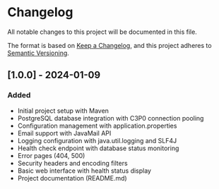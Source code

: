 # Changelog
All notable changes to this project will be documented in this file.

The format is based on [Keep a Changelog](https://keepachangelog.com/en/1.0.0/),
and this project adheres to [Semantic Versioning](https://semver.org/spec/v2.0.0.html).

## [1.0.0] - 2024-01-09
### Added
- Initial project setup with Maven
- PostgreSQL database integration with C3P0 connection pooling
- Configuration management with application.properties
- Email support with JavaMail API
- Logging configuration with java.util.logging and SLF4J
- Health check endpoint with database status monitoring
- Error pages (404, 500)
- Security headers and encoding filters
- Basic web interface with health status display
- Project documentation (README.md)

